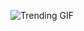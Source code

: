 ![Trending GIF](https://media0.giphy.com/media/v1.Y2lkPThiYjIxNzcydmljcHluZDhmaHI0bGd1MTk4YWY2NnZlYmQ1bXFncjU4a3UzZmo0OCZlcD12MV9naWZzX3NlYXJjaCZjdD1n/rplvK3z0IzLqBxVJWk/giphy.gif)
